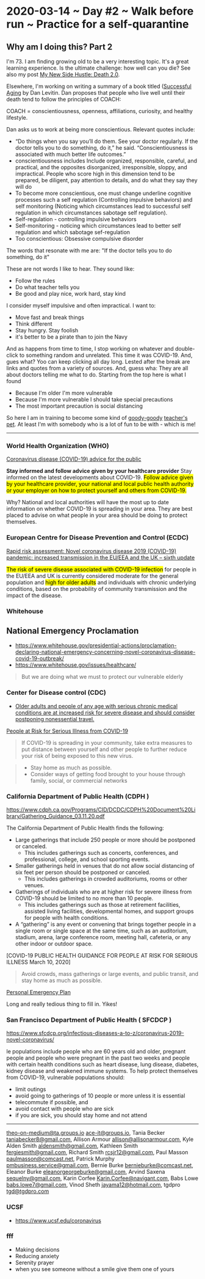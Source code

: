 # 2020-03-14 ~ Day #2 ~ Walk before run ~ Practice for a self-quarantine

## Why am I doing this? Part 2

I'm 73. I am finding growing old to be a very interesting topic. It's a great learning experience. Is the ultimate challenge: how well can you die? See also my post [My New Side Hustle: Death 2.0](https://medium.com/@ta/my-new-side-hustle-death-2-0-490449d12e2d).

Elsewhere, I'm working on writing a summary of a book titled ([Successful Aging]( https://www.amazon.com/Successful-Aging-Neuroscientist-Explores-Potential/dp/1524744182 ) by Dan Levitin. Dan proposes that people who live well until their death tend to follow the principles of COACH:

COACH = conscientiousness, openness, affiliations, curiosity, and healthy lifestyle.

Dan asks us to work at being more conscientious. Relevant quotes include:

* “Do things when you say you’ll do them. See your doctor regularly. If the doctor tells you to do something, do it,” he said. “Conscientiousness is associated with much better life outcomes.”
* conscientiousness includes Include organized, responsible, careful, and practical, and the opposites disorganized, irresponsible, sloppy, and impractical. People who score high in this dimension tend to be prepared, be diligent, pay attention to details, and do what they say they will do
* To become more conscientious, one must change underline cognitive processes such a self regulation (Controlling impulsive behaviors) and self monitoring (Noticing which circumstances lead to successful self regulation in which circumstances sabotage self regulation).
* Self-regulation - controlling impulsive behaviors
* Self-monitoring - noticing which circumstances lead to better self regulation and which sabotage sef-regulation
* Too conscientious: Obsessive compulsive disorder


The words that resonate with me are: "If the doctor tells you to do something, do it"

These are not words I like to hear. They sound like:

* Follow the rules
* Do what teacher tells you
* Be good and play nice, work hard, stay kind


I consider myself impulsive and often impractical. I want to:

* Move fast and break things
* Think different
* Stay hungry. Stay foolish
* <Think> it's better to be a pirate than to join the Navy

And as happens from time to time, I stop working on whatever and double-click to something random and unrelated. This time it was COVID-19. And, gues what? Yoo can keep clicking all day long. Lested after the break are links and quotes from a variety of sources. And, guess wha: They are all about doctors telling me what to do. Starting from the top here is what I found

 * Because I'm older I'm more vulnerable
 * Because I'm more vulnerable I should take special precautions
 * The most important precaution is social distancing

So here I am in training to become some kind of [goody-goody]( https://www.thefreedictionary.com/goody-goody ) [teacher's pet]( https://www.urbandictionary.com/define.php?term=Teacher%27s%20Pet ). At least I'm with somebody who is a lot of fun to be with - which is me!


***


### World Health Organization (WHO)

[Coronavirus disease (COVID-19) advice for the public]( https://www.who.int/emergencies/diseases/novel-coronavirus-2019/advice-for-public )

**Stay informed and follow advice given by your healthcare provider**
Stay informed on the latest developments about COVID-19. <mark>Follow advice given by your healthcare provider, your national and local public health authority or your employer on how to protect yourself and others from COVID-19.</mark>

Why? National and local authorities will have the most up to date information on whether COVID-19 is spreading in your area. They are best placed to advise on what people in your area should be doing to protect themselves.

### European Centre for Disease Prevention and Control (ECDC)

[Rapid risk assessment: Novel coronavirus disease 2019 (COVID-19) pandemic: increased transmission in the EU/EEA and the UK – sixth update]( https://www.ecdc.europa.eu/en/publications-data/rapid-risk-assessment-novel-coronavirus-disease-2019-covid-19-pandemic-increased )

<marK>The risk of severe disease associated with COVID-19 infection</mark> for people in the EU/EEA and UK is currently considered moderate for the general population and <mark>high for older adults</mark> and individuals with chronic underlying conditions, based on the probability of community transmission and the impact of the disease.

### Whitehouse

## National Emergency Proclamation

* https://www.whitehouse.gov/presidential-actions/proclamation-declaring-national-emergency-concerning-novel-coronavirus-disease-covid-19-outbreak/
* https://www.whitehouse.gov/issues/healthcare/

> But we are doing what we must to protect our vulnerable elderly

### Center for Disease control (CDC)

* [Older adults and people of any age with serious chronic medical conditions are at increased risk for severe disease and should consider postponing nonessential travel.]( https://wwwnc.cdc.gov/travel/notices/alert/coronavirus-global )

[People at Risk for Serious Illness from COVID-19]( https://www.cdc.gov/coronavirus/2019-ncov/specific-groups/high-risk-complications.html )

> If COVID-19 is spreading in your community, take extra measures to put distance between yourself and other people to further reduce your risk of being exposed to this new virus.

>* Stay home as much as possible.
>* Consider ways of getting food brought to your house through family, social, or commercial networks



### California Department of Public Health (CDPH )

https://www.cdph.ca.gov/Programs/CID/DCDC/CDPH%20Document%20Library/Gathering_Guidance_03.11.20.pdf

   The California Department of Public Health finds the following:

   * Large gatherings that include 250 people or more should be postponed or canceled.
       * This includes gatherings such as concerts, conferences, and professional, college, and
   school sporting events.
   * Smaller gatherings held in venues that do not allow social distancing of six feet per person
   should be postponed or canceled.
       * This includes gatherings in crowded auditoriums, rooms or other venues.
   * Gatherings of individuals who are at higher risk for severe illness from COVID-19 should be
   limited to no more than 10 people.
       * This includes gatherings such as those at retirement facilities, assisted living facilities,
   developmental homes, and support groups for people with health conditions.
   * A “gathering” is any event or convening that brings together people in a single room or single
   space at the same time, such as an auditorium, stadium, arena, large conference room,
   meeting hall, cafeteria, or any other indoor or outdoor space.

[COVID-19 PUBLIC HEALTH GUIDANCE FOR PEOPLE AT RISK FOR SERIOUS ILLNESS March 10, 2020]

> Avoid crowds, mass gatherings or large events, and public transit, and stay
home as much as possible.

[Personal Emergency Plan]( https://www.chhs.ca.gov/wp-content/uploads/2019/10/CHHS-Personal-Emergency-Plan.pdf )

Long and really tedious thing to fill in. Yikes!


### San Francisco Department of Public Health ( SFCDCP )

https://www.sfcdcp.org/infectious-diseases-a-to-z/coronavirus-2019-novel-coronavirus/

le populations include people who are 60 years old and older, pregnant people and people who were pregnant in the past two weeks and people with certain health conditions such as heart disease, lung disease, diabetes, kidney disease and weakened immune systems. To help protect themselves from COVID-19, vulnerable populations should:

* limit outings
* avoid going to gatherings of 10 people or more unless it is essential
* telecommute if possible, and
* avoid contact with people who are sick
* if you are sick, you should stay home and not attend





***

theo-on-medium@ta.groups.io
ace-it@groups.io,
Tania Becker <taniabecker8@gmail.com>,
Allison Armour <allison@allisonarmour.com>,
Kyle Alden Smith <aldensmith@gmail.com>,
Kathleen Smith <fergiesmith@gmail.com>,
Richard Smith <rcsjr12@gmail.com>,
Paul Masson <paulmasson@comcast.net>,
Patrick Murphy <pmbusiness.service@gmail.com>,
Bernie Burke <bernieburke@comcast.net>,
Eleanor Burke <eleanorgeorgeburke@gmail.com>,
Arvind Saxena <sequelny@gmail.com>,
Karin Corfee <Karin.Corfee@navigant.com>,
Babs Lowe <babs.lowe7@gmail.com>,
Vinod Sheth <jayama12@hotmail.com>,
tgdpro <tgd@tgdpro.com>

### UCSF

* https://www.ucsf.edu/coronavirus




### fff

* Making decisions
* Reducing anxiety
* Serenity prayer
* when you see someone without a smile give them one of yours
